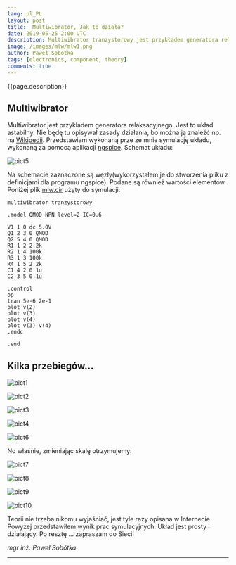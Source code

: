 ```yaml
---
lang: pl_PL
layout: post
title:  Multiwibrator, Jak to działa?
date: 2019-05-25 2:00 UTC 
description: Multiwibrator tranzystorowy jest przykładem generatora relaksacyjnego ... We wpisie przykład wykonanej symulacji.
image: /images/mlw/mlw1.png
author: Paweł Sobótka
tags: [electronics, component, theory]
comments: true
---
```


{{page.description}}

## Multiwibrator

Multiwibrator jest przykładem generatora relaksacyjnego. Jest to układ astabilny. Nie będę tu opisywał zasady działania, bo można ją znaleźć np. na [Wikipedii](https://pl.wikipedia.org/wiki/Multiwibrator "Multiwibrator"). Przedstawiam wykonaną prze ze mnie symulację układu, wykonaną za pomocą aplikacji [ngspice](http://ngspice.sourceforge.net/ "ngspice"). Schemat układu:

![pict5]({{site.url}}{{site.baseurl}}/images/mlw/pict5.png)

Na schemacie zaznaczone są węzły(wykorzystałem je do stworzenia pliku z definicjami dla programu ngspice). Podane są również wartości elementów. Poniżej plik [mlw.cir](https://github.com/majsterklepka/hrl/blob/master/spice/mlw.cir "file used for simulation") użyty do symulacji:

```
multiwibrator tranzystorowy

.model QMOD NPN level=2 IC=0.6

V1 1 0 dc 5.0V
Q1 2 3 0 QMOD	
Q2 5 4 0 QMOD
R1 1 2 2.2k 
R2 1 4 100k
R3 1 3 100k
R4 1 5 2.2k
C1 4 2 0.1u
C2 3 5 0.1u

.control
op
tran 5e-6 2e-1 
plot v(2)
plot v(3)
plot v(4)
plot v(3) v(4) 
.endc

.end
```
## Kilka przebiegów...

![pict1]({{site.url}}{{site.baseurl}}/images/mlw/pict1.png) 

![pict2]({{site.url}}{{site.baseurl}}/images/mlw/pict2.png)

![pict3]({{site.url}}{{site.baseurl}}/images/mlw/pict3.png)

![pict4]({{site.url}}{{site.baseurl}}/images/mlw/pict4.png)

![pict6]({{site.url}}{{site.baseurl}}/images/mlw/pict6.png)

No właśnie, zmieniając skalę otrzymujemy:

![pict7]({{site.url}}{{site.baseurl}}/images/mlw/pict7.png)

![pict8]({{site.url}}{{site.baseurl}}/images/mlw/pict8.png)

![pict9]({{site.url}}{{site.baseurl}}/images/mlw/pict9.png)

![pict10]({{site.url}}{{site.baseurl}}/images/mlw/pict10.png)


Teorii nie trzeba nikomu wyjaśniać, jest tyle razy opisana w Internecie. Powyżej przedstawiłem wynik prac symulacyjnych. Układ jest prosty i działający. Po resztę ... zapraszam do Sieci!

_mgr inż. Paweł Sobótka_
- - - 

